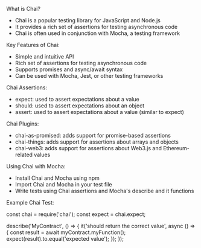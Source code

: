 What is Chai?

- Chai is a popular testing library for JavaScript and Node.js
- It provides a rich set of assertions for testing asynchronous code
- Chai is often used in conjunction with Mocha, a testing framework

Key Features of Chai:

- Simple and intuitive API
- Rich set of assertions for testing asynchronous code
- Supports promises and async/await syntax
- Can be used with Mocha, Jest, or other testing frameworks

Chai Assertions:

- expect: used to assert expectations about a value
- should: used to assert expectations about an object
- assert: used to assert expectations about a value (similar to expect)

Chai Plugins:

- chai-as-promised: adds support for promise-based assertions
- chai-things: adds support for assertions about arrays and objects
- chai-web3: adds support for assertions about Web3.js and Ethereum-related values

Using Chai with Mocha:

- Install Chai and Mocha using npm
- Import Chai and Mocha in your test file
- Write tests using Chai assertions and Mocha's describe and it functions

Example Chai Test:

const chai = require('chai');
const expect = chai.expect;

describe('MyContract', () => {
  it('should return the correct value', async () => {
    const result = await myContract.myFunction();
    expect(result).to.equal('expected value');
  });
});
